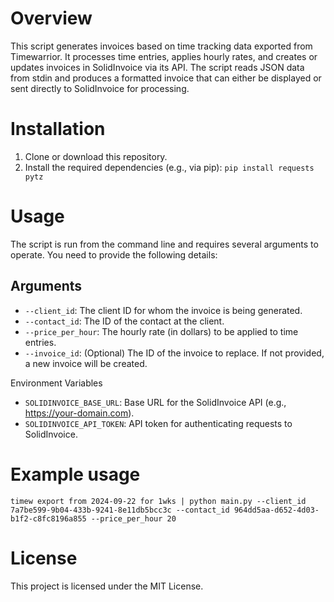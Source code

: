 # Overview

This script generates invoices based on time tracking data exported from Timewarrior. It processes time entries, applies hourly rates, and creates or updates invoices in SolidInvoice via its API. The script reads JSON data from stdin and produces a formatted invoice that can either be displayed or sent directly to SolidInvoice for processing.

# Installation

1. Clone or download this repository.
2. Install the required dependencies (e.g., via pip): `pip install requests pytz`

# Usage

The script is run from the command line and requires several arguments to operate. You need to provide the following details:

## Arguments

- `--client_id`: The client ID for whom the invoice is being generated.
- `--contact_id`: The ID of the contact at the client.
- `--price_per_hour`: The hourly rate (in dollars) to be applied to time entries.
- `--invoice_id`: (Optional) The ID of the invoice to replace. If not provided, a new invoice will be created.

Environment Variables

- `SOLIDINVOICE_BASE_URL`: Base URL for the SolidInvoice API (e.g., https://your-domain.com).
- `SOLIDINVOICE_API_TOKEN`: API token for authenticating requests to SolidInvoice.

# Example usage

`timew export from 2024-09-22 for 1wks | python main.py --client_id 7a7be599-9b04-433b-9241-8e11db5bcc3c --contact_id 964dd5aa-d652-4d03-b1f2-c8fc8196a855 --price_per_hour 20`

# License

This project is licensed under the MIT License.
